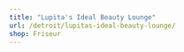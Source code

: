 ```yaml
---
title: "Lupita's Ideal Beauty Lounge"
url: /detroit/lupitas-ideal-beauty-lounge/
shop: Friseur
---
```


